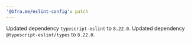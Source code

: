 ```yaml
---
'@bfra.me/eslint-config': patch
---
```


Updated dependency `typescript-eslint` to `8.22.0`.
Updated dependency `@typescript-eslint/types` to `8.22.0`.
